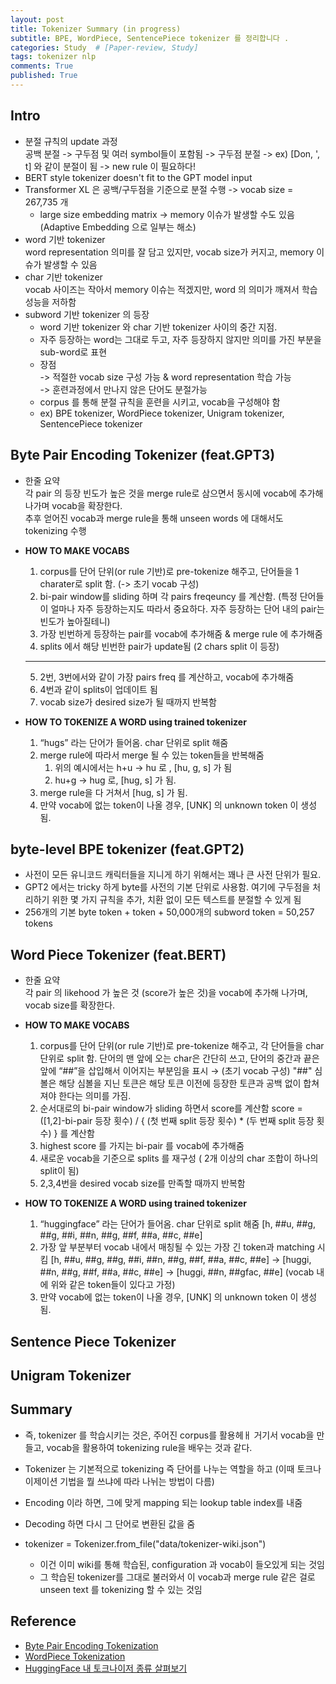 ```yaml
---
layout: post
title: Tokenizer Summary (in progress)
subtitle: BPE, WordPiece, SentencePiece tokenizer 를 정리합니다 .
categories: Study  # [Paper-review, Study] 
tags: tokenizer nlp 
comments: True
published: True
---
```


## Intro 
- 분절 규칙의 update 과정 <br>
    공백 분절 -> 구두점 및 여러 symbol들이 포함됨 -> 구두점 분절 -> ex) [Don, ', t] 와 같이 분절이 됨 -> new rule 이 필요하다! <br>
- BERT style tokenizer doesn't fit to the GPT model input <br>
- Transformer XL 은 공백/구두점을 기준으로 분절 수행 -> vocab size = 267,735 개 <br>
    - large size embedding matrix -> memory 이슈가 발생할 수도 있음 <br>
      (Adaptive Embedding 으로 일부는 해소) <br>
- word 기반 tokenizer <br>
    word representation 의미를 잘 담고 있지만, vocab size가 커지고, memory 이슈가 발생할 수 있음 <br>
- char 기반 tokenizer <br>
    vocab 사이즈는 작아서 memory 이슈는 적겠지만, word 의 의미가 깨져서 학습 성능을 저하함 <br>
- subword 기반 tokenizer 의 등장 <br>
    - word 기반 tokenizer 와 char 기반 tokenizer 사이의 중간 지점. <br>
    - 자주 등장하는 word는 그대로 두고, 자주 등장하지 않지만 의미를 가진 부분을 sub-word로 표현 <br>
    - 장점 <br>
        -> 적절한 vocab size 구성 가능 & word representation 학습 가능 <br>
        -> 훈련과정에서 만나지 않은 단어도 분절가능 <br>
    - corpus 를 통해 분절 규칙을 훈련을 시키고, vocab을 구성해야 함 <br>
    - ex) BPE tokenizer, WordPiece tokenizer, Unigram tokenizer, SentencePiece tokenizer <br>


## Byte Pair Encoding Tokenizer (feat.GPT3)
- 한줄 요약 <br>
    각 pair 의 등장 빈도가 높은 것을 merge rule로 삼으면서 동시에 vocab에 추가해 나가며 vocab을 확장한다. <br>
    추후 얻어진 vocab과 merge rule을 통해 unseen words 에 대해서도 tokenizing 수행 <br>

- **HOW TO MAKE VOCABS**
    1. corpus를 단어 단위(or rule 기반)로 pre-tokenize 해주고, 단어들을 1 charater로 split 함. (-> 초기 vocab 구성) 
    2. bi-pair window를 sliding 하며 각 pairs freqeuncy 를 계산함. 
        (특정 단어들이 얼마나 자주 등장하는지도 따라서 중요하다. 자주 등장하는 단어 내의 pair는 빈도가 높아질테니)
    3. 가장 빈번하게 등장하는 pair를 vocab에 추가해줌 & merge rule 에 추가해줌 
    4. splits 에서 해당 빈번한 pair가 update됨 (2 chars split 이 등장) 
    ---
    5. 2번, 3번에서와 같이 가장 pairs freq 를 계산하고, vocab에 추가해줌 
    6. 4번과 같이 splits이 업데이트 됨 
    7. vocab size가 desired size가 될 때까지 반복함

- **HOW TO TOKENIZE A WORD using trained tokenizer**
    1. “hugs” 라는 단어가 들어옴. char 단위로 split 해줌 
    2. merge rule에 따라서 merge 될 수 있는 token들을 반복해줌 
        1. 위의 예시에서는 h+u → hu 로 , [hu, g, s] 가 됨 
        2. hu+g → hug 로, [hug, s] 가 됨. 
    3. merge rule을 다 거쳐서 [hug, s] 가 됨. 
    4. 만약 vocab에 없는 token이 나올 경우, [UNK] 의 unknown token 이 생성됨.

## byte-level BPE tokenizer (feat.GPT2)
- 사전이 모든 유니코드 캐릭터들을 지니게 하기 위해서는 꽤나 큰 사전 단위가 필요. 
- GPT2 에서는 tricky 하게 byte를 사전의 기본 단위로 사용함. 여기에 구두점을 처리하기 위한 몇 가지 규칙을 추가, <unk> 치환 없이 모든 텍스트를 분절할 수 있게 됨 
- 256개의 기본 byte token + <end-of-text> token + 50,000개의 subword token = 50,257 tokens 

## Word Piece Tokenizer (feat.BERT)
- 한줄 요약  <br>
    각 pair 의 likehood 가 높은 것 (score가 높은 것)을 vocab에 추가해 나가며, vocab size를 확장한다. <br>

- **HOW TO MAKE VOCABS**
    1. corpus를 단어 단위(or rule 기반)로 pre-tokenize 해주고, 각 단어들을 char 단위로 split 함. 
        단어의 맨 앞에 오는 char은 간단히 쓰고, 단어의 중간과 끝은 앞에 “##”을 삽입해서 이어지는 부분임을 표시 → (초기 vocab 구성) 
        "##" 심볼은 해당 심볼을 지닌 토큰은 해당 토큰 이전에 등장한 토큰과 공백 없이 합쳐져야 한다는 의미를 가짐. 
    2. 순서대로의 bi-pair window가 sliding 하면서 score를 계산함
        score  = ([1,2]-bi-pair 등장 횟수) / { (첫 번째 split 등장 횟수) * (두 번째 split 등장 횟수) }  를 계산함 
    3. highest score 를 가지는 bi-pair 를 vocab에 추가해줌 
    4. 새로운 vocab을 기준으로 splits 를 재구성 ( 2개 이상의 char 조합이 하나의 split이 됨) 
    5. 2,3,4번을 desired vocab size를 만족할 때까지 반복함

- **HOW TO TOKENIZE A WORD using trained tokenizer**
    1. “huggingface” 라는 단어가 들어옴. char 단위로 split 해줌 
    [h, ##u, ##g, ##g, ##i, ##n, ##g, ##f, ##a, ##c, ##e] 
    2. 가장 앞 부분부터 vocab 내에서 매칭될 수 있는 가장 긴 token과 matching 시킴 
    [h, ##u, ##g, ##g, ##i, ##n, ##g, ##f, ##a, ##c, ##e] 
    → [huggi, ##n, ##g, ##f, ##a, ##c, ##e] 
    → [huggi, ##n, ##gfac, ##e]
    (vocab 내에 위와 같은 token들이 있다고 가정)
    3. 만약 vocab에 없는 token이 나올 경우, [UNK] 의 unknown token 이 생성됨.

## Sentence Piece Tokenizer


## Unigram Tokenizer 


## Summary 
- 즉, tokenizer 를 학습시키는 것은, 주어진 corpus를 활용헤ㅐ 거기서 vocab을 만들고, vocab을 활용하여 tokenizing rule을 배우는 것과 같다. 

- Tokenizer 는 기본적으로 tokenizing 즉 단어를 나누는 역할을 하고 (이때 토크나이제이션 기법을 뭘 쓰냐에 따라 나뉘는 방법이 다름) 
- Encoding 이라 하면, 그에 맞게 mapping 되는 lookup table index를 내줌 
- Decoding 하면 다시 그 단어로 변환된 값을 줌

- tokenizer = Tokenizer.from_file("data/tokenizer-wiki.json")
    - 이건 이미 wiki를 통해 학습된, configuration 과 vocab이 들오있게 되는 것임 
    - 그 학습된 tokenizer를 그대로 불러와서 이 vocab과 merge rule 같은 걸로 unseen text 를 tokenizing 할 수 있는 것임

    
## Reference 
- <a href="https://www.youtube.com/watch?v=HEikzVL-lZU"> Byte Pair Encoding Tokenization </a><br>
- <a href="https://www.youtube.com/watch?v=HEikzVL-lZU"> WordPiece Tokenization </a><br>
- <a href="https://huffon.github.io/2020/07/05/tokenizers/"> HuggingFace 내 토크나이저 종류 살펴보기 </a><br>